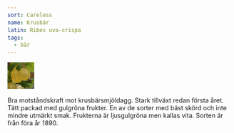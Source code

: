 ```yaml
---
sort: Careless
name: Krusbär
latin: Ribes uva-crispa
tags:
  - bär
---
```


<img src="/img/ribes-uva-crispa-careless.jpg" width="60" data-srcset="1x, 1.5x, 2x" alt="Ribes uva-crispa Careless" data-attribution="https://deaflora.de">

Bra motståndskraft mot krusbärsmjöldagg. Stark tillväxt redan första året. Tätt packad med gulgröna frukter. En av de sorter med bäst skörd och inte mindre utmärkt smak. Frukterna är ljusgulgröna men kallas vita. Sorten är från föra år 1890.
